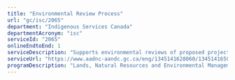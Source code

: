 ```yaml
---
title: "Environmental Review Process"
url: "gc/isc/2065"
department: "Indigenous Services Canada"
departmentAcronym: "isc"
serviceId: "2065"
onlineEndtoEnd: 1
serviceDescription: "Supports environmental reviews of proposed projects on-reserve lands when required as per the Impact Assessment Act"
serviceUrl: "https://www.aadnc-aandc.gc.ca/eng/1345141628060/1345141658639"
programDescription: "Lands, Natural Resources and Environmental Management"
---
```


